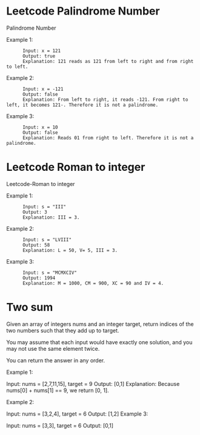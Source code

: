 # Leetcode Palindrome Number
Palindrome Number

Example 1:

          Input: x = 121
          Output: true
          Explanation: 121 reads as 121 from left to right and from right to left.
Example 2:

          Input: x = -121
          Output: false
          Explanation: From left to right, it reads -121. From right to left, it becomes 121-. Therefore it is not a palindrome.
Example 3:

          Input: x = 10
          Output: false
          Explanation: Reads 01 from right to left. Therefore it is not a palindrome.
# Leetcode Roman to integer
Leetcode-Roman to integer

Example 1:

          Input: s = "III"
          Output: 3
          Explanation: III = 3.
Example 2:

          Input: s = "LVIII"
          Output: 58
          Explanation: L = 50, V= 5, III = 3.
Example 3:

          Input: s = "MCMXCIV"
          Output: 1994
          Explanation: M = 1000, CM = 900, XC = 90 and IV = 4.
# Two sum
Given an array of integers nums and an integer target, return indices of the two numbers such that they add up to target.

You may assume that each input would have exactly one solution, and you may not use the same element twice.

You can return the answer in any order.

 Example 1:

Input: nums = [2,7,11,15], target = 9
Output: [0,1]
Explanation: Because nums[0] + nums[1] == 9, we return [0, 1].

Example 2:

Input: nums = [3,2,4], target = 6
Output: [1,2]
Example 3:

Input: nums = [3,3], target = 6
Output: [0,1]
